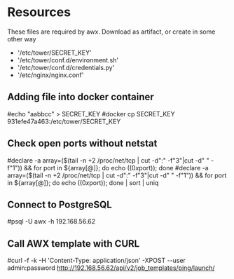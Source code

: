 # Resources
These files are required by awx. Download as artifact, or create in some other way

- '/etc/tower/SECRET_KEY'
- '/etc/tower/conf.d/environment.sh'
- '/etc/tower/conf.d/credentials.py'
- '/etc/nginx/nginx.conf'


## Adding file into docker container
#echo "aabbcc" > SECRET_KEY
#docker cp SECRET_KEY 931efe47a463:/etc/tower/SECRET_KEY

## Check open ports without netstat
#declare -a array=($(tail -n +2 /proc/net/tcp | cut -d":" -f"3"|cut -d" " -f"1")) && for port in ${array[@]}; do echo $((0x$port)); done
#declare -a array=($(tail -n +2 /proc/net/tcp | cut -d":" -f"3"|cut -d" " -f"1")) && for port in ${array[@]}; do echo $((0x$port)); done | sort | uniq

## Connect to PostgreSQL
#psql -U awx -h 192.168.56.62


## Call AWX template with CURL 
#curl -f -k -H 'Content-Type: application/json' -XPOST --user admin:password http://192.168.56.62/api/v2/job_templates/ping/launch/
